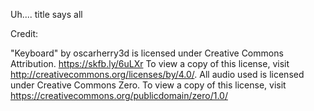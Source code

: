 Uh.... title says all

Credit:

"Keyboard" by oscarherry3d is licensed under Creative Commons Attribution. https://skfb.ly/6uLXr To view a copy of this license, visit http://creativecommons.org/licenses/by/4.0/.
All audio used is licensed under Creative Commons Zero. To view a copy of this license, visit https://creativecommons.org/publicdomain/zero/1.0/